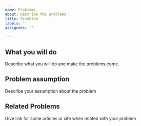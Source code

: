```yaml
---
name: Problems
about: Describe the problems
title: Promblem
labels: ''
assignees: ''

---
```


## What you will do 
Describe what you will do and make the problems come.

## Problem assumption
Describe your assumption about the problem

## Related Problems
Give link for some articles or site when related with your problem

